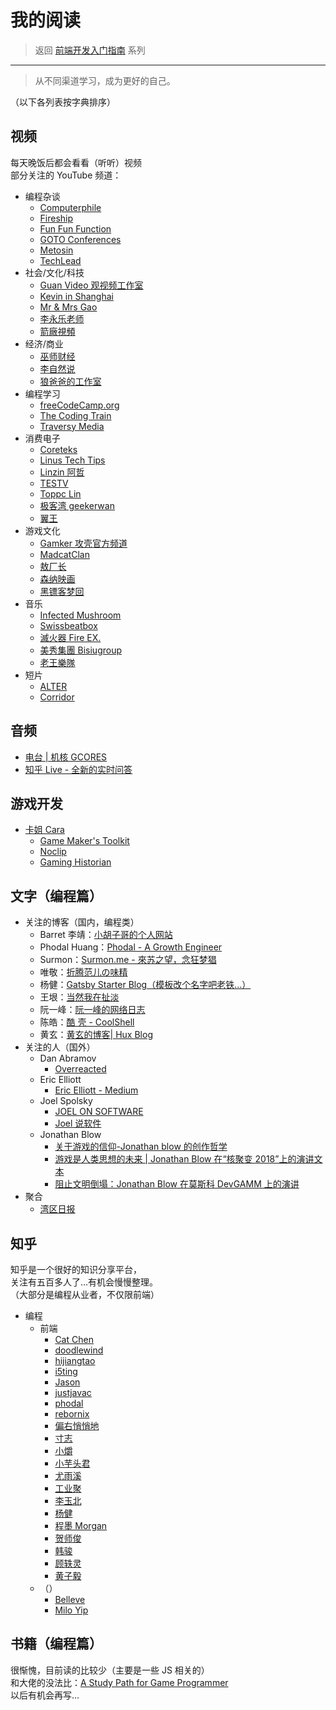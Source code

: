 # 我的阅读

> 返回 [前端开发入门指南](./fe-development-cookbook.md) 系列

---

> 从不同渠道学习，成为更好的自己。

（以下各列表按字典排序）

## 视频

每天晚饭后都会看看（听听）视频  
部分关注的 YouTube 频道：

- 编程杂谈
  - [Computerphile](https://www.youtube.com/channel/UC9-y-6csu5WGm29I7JiwpnA/videos)
  - [Fireship](https://www.youtube.com/channel/UCsBjURrPoezykLs9EqgamOA/videos)
  - [Fun Fun Function](https://www.youtube.com/channel/UCO1cgjhGzsSYb1rsB4bFe4Q/videos)
  - [GOTO Conferences](https://www.youtube.com/user/GotoConferences/videos)
  - [Metosin](https://www.youtube.com/channel/UC1lFJanm5Wp6IpNk-2C1Sxw/videos)
  - [TechLead](https://www.youtube.com/channel/UC4xKdmAXFh4ACyhpiQ_3qBw/videos)
- 社会/文化/科技
  - [Guan Video 观视频工作室](https://www.youtube.com/channel/UCYfJG6cGfW84FVLuy7semEg/videos)
  - [Kevin in Shanghai](https://www.youtube.com/channel/UC_HW6aVLpyvPIhc7w8YA8Ag/videos)
  - [Mr & Mrs Gao](https://www.youtube.com/channel/UCMUnInmOkrWN4gof9KlhNmQ/videos)
  - [李永乐老师](https://www.youtube.com/channel/UCSs4A6HYKmHA2MG_0z-F0xw/videos)
  - [箭廠視頻](https://www.youtube.com/channel/UC_9AeV5Riy9AsIJZEsnsCDw/videos)
- 经济/商业
  - [巫师财经](https://www.youtube.com/channel/UC55ahPQ7m5iJdVWcOfmuE6g/videos)
  - [李自然说](https://www.youtube.com/channel/UCgLUl1WDoDXUtxPaZeSZHsw/videos)
  - [狼爸爸的工作室](https://www.youtube.com/channel/UC2dWZP6pgyoWZljdkP2yhEw/videos)
- 编程学习
  - [freeCodeCamp.org](https://www.youtube.com/channel/UC8butISFwT-Wl7EV0hUK0BQ/videos)
  - [The Coding Train](https://www.youtube.com/channel/UCvjgXvBlbQiydffZU7m1_aw/videos)
  - [Traversy Media](https://www.youtube.com/channel/UC29ju8bIPH5as8OGnQzwJyA/videos)
- 消费电子
  - [Coreteks](https://www.youtube.com/channel/UCX_t3BvnQtS5IHzto_y7tbw/videos)
  - [Linus Tech Tips](https://www.youtube.com/channel/UCXuqSBlHAE6Xw-yeJA0Tunw/videos)
  - [Linzin 阿哲](https://www.youtube.com/channel/UC0oosHZ4k1o-zNT21gg5O7A/videos)
  - [TESTV](https://www.youtube.com/channel/UC9v3JGut2Z1PxrXEpGzgEAA/videos)
  - [Toppc Lin](https://www.youtube.com/channel/UCcBHyNvAbtxX8TRJYSQiObw/videos)
  - [极客湾 geekerwan](https://www.youtube.com/channel/UCeUJO1H3TEXu2syfAAPjYKQ/videos)
  - [翼王](https://www.youtube.com/channel/UCxcuxsAjdnQaiRwYb5CVISw/videos)
- 游戏文化
  - [Gamker 攻壳官方频道](https://www.youtube.com/channel/UCLgGLSFMZQB8c0WGcwE49Gw/videos)
  - [MadcatClan](https://www.youtube.com/channel/UC4P8jsqloj9e6eYCLz0yr7Q/videos)
  - [敖厂长](https://www.youtube.com/channel/UCCkMW93Am1pLfk2nZFKAmbQ/videos)
  - [森纳映画](https://www.youtube.com/channel/UCDNeEBgigHHGtJJOpHSnadA/videos)
  - [黑镖客梦回](https://www.youtube.com/channel/UCmDguW2dEDyM5saVbkB91gg/videos)
- 音乐
  - [Infected Mushroom](https://www.youtube.com/channel/UCrbvoMC0zUvPL8vjswhLOSw/videos)
  - [Swissbeatbox](https://www.youtube.com/channel/UCzgUc_EaBp2-u-zEvTC6P0g/videos)
  - [滅火器 Fire EX.](https://www.youtube.com/channel/UCJgJWs9un9HYYzpXU7t1Sgg/videos)
  - [美秀集團 Bisiugroup](https://www.youtube.com/channel/UC6SeKyYGmo9qjIb8ekPlncw/videos)
  - [老王樂隊](https://www.youtube.com/channel/UCCHGEzJzpPJ63AHJ9SFa6Rg/videos)
- 短片
  - [ALTER](https://www.youtube.com/channel/UCMOB6uDg7e-h8OuCw8dK2_Q/videos)
  - [Corridor](https://www.youtube.com/channel/UCsn6cjffsvyOZCZxvGoJxGg/videos)

## 音频

- [电台 | 机核 GCORES](https://www.gcores.com/radios)
- [知乎 Live - 全新的实时问答](https://www.zhihu.com/lives/)

## 游戏开发

- [卡姐 Cara](https://space.bilibili.com/180052141/video)
  - [Game Maker's Toolkit](https://www.youtube.com/channel/UCqJ-Xo29CKyLTjn6z2XwYAw/videos)
  - [Noclip](https://www.youtube.com/channel/UC0fDG3byEcMtbOqPMymDNbw/videos)
  - [Gaming Historian](https://www.youtube.com/channel/UCnbvPS_rXp4PC21PG2k1UVg/videos)

## 文字（编程篇）

- 关注的博客（国内，编程类）
  - Barret 李靖：[小胡子哥的个人网站](https://www.barretlee.com/blog/archives/)
  - Phodal Huang：[Phodal - A Growth Engineer](https://www.phodal.com/blog/)
  - Surmon：[Surmon.me - 來苏之望，念狂梦猖](https://surmon.me/sitemap)
  - 唯敬：[折腾范儿の味精](http://awhisper.github.io/archives/)
  - 杨健：[Gatsby Starter Blog（模板改个名字吧老铁…）](https://blog.staleclosure.com/)
  - 王垠：[当然我在扯淡](http://www.yinwang.org/)
  - 阮一峰：[阮一峰的网络日志](http://www.ruanyifeng.com/blog/archives.html)
  - 陈皓：[酷 壳 - CoolShell](https://coolshell.cn/featured)
  - 黄玄：[黄玄的博客| Hux Blog](http://huangxuan.me/archive/)
- 关注的人（国外）
  - Dan Abramov
    - [Overreacted](https://overreacted.io/)
  - Eric Elliott
    - [Eric Elliott - Medium](https://medium.com/@_ericelliott)
  - Joel Spolsky
    - [JOEL ON SOFTWARE](https://www.joelonsoftware.com/archives/)
    - [Joel 说软件](https://www.kancloud.cn/wizardforcel/joel-on-software/99166)
  - Jonathan Blow
    - [关于游戏的信仰-Jonathan blow 的创作哲学](https://www.gcores.com/radios/95312)
    - [游戏是人类思想的未来 | Jonathan Blow 在“核聚变 2018”上的演讲文本](https://www.gcores.com/articles/98295)
    - [阻止文明倒塌：Jonathan Blow 在莫斯科 DevGAMM 上的演讲](https://www.gcores.com/articles/110509)
- 聚合
  - [湾区日报](https://wanqu.co/issues/)

## 知乎

知乎是一个很好的知识分享平台，  
关注有五百多人了…有机会慢慢整理。  
（大部分是编程从业者，不仅限前端）

- 编程
  - 前端
    - [Cat Chen](https://www.zhihu.com/people/catchen/activities)
    - [doodlewind](https://www.zhihu.com/people/doodlewind/activities)
    - [hijiangtao](https://www.zhihu.com/people/hijiangtao/activities)
    - [i5ting](https://www.zhihu.com/people/i5ting/activities)
    - [Jason](https://www.zhihu.com/people/huang-jason/activities)
    - [justjavac](https://www.zhihu.com/people/justjavac.com/activities)
    - [phodal](https://www.zhihu.com/people/phodal/activities)
    - [rebornix](https://www.zhihu.com/people/rebornix/activities)
    - [偏右悄悄地](https://www.zhihu.com/people/afc163/activities)
    - [寸志](https://www.zhihu.com/people/stein.cun/activities)
    - [小爝](https://www.zhihu.com/people/xiao-jue-83/activities)
    - [小芋头君](https://www.zhihu.com/people/li-shou-xin/activities)
    - [尤雨溪](https://www.zhihu.com/people/evanyou/activities)
    - [工业聚](https://www.zhihu.com/people/lucifier129/activities)
    - [李玉北](https://www.zhihu.com/people/li-yu-bei/activities)
    - [杨健](https://www.zhihu.com/people/hardfist/activities)
    - [程墨 Morgan](https://www.zhihu.com/people/morgancheng/activities)
    - [贺师俊](https://www.zhihu.com/people/he-shi-jun/activities)
    - [韩骏](https://www.zhihu.com/people/formulahendry/activities)
    - [顾轶灵](https://www.zhihu.com/people/justineo/activities)
    - [黄子毅](https://www.zhihu.com/people/huang-zi-yi-83/activities)
  - （）
    - [Belleve](https://www.zhihu.com/people/be5invis/activities)
    - [Milo Yip](https://www.zhihu.com/people/miloyip/activities)

## 书籍（编程篇）

很惭愧，目前读的比较少（主要是一些 JS 相关的）  
和大佬的没法比：[A Study Path for Game Programmer](https://github.com/miloyip/game-programmer/)  
以后有机会再写…
